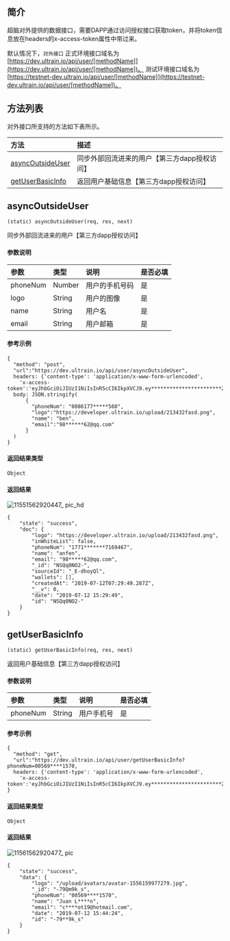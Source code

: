 ## 简介

超脑对外提供的数据接口，需要DAPP通过访问授权接口获取token，并将token信息放在headers的x-access-token属性中带过来。

默认情况下，```对外接口``` 
正式环境接口域名为[https://dev.ultrain.io/api/user/[methodName]](https://dev.ultrain.io/api/user/[methodName])。
测试环境接口域名为[https://testnet-dev.ultrain.io/api/user/[methodName]](https://testnet-dev.ultrain.io/api/user/[methodName])。

## 方法列表

对外接口所支持的方法如下表所示。

| 方法                                                                                           | 描述                                             |
| :---------------------------------------------------------------------------------------------| :-----------------------------------------------|
| [asyncOutsideUser](docs-cn/dapi/02-async#asyncOutsideUser)            |同步外部回流进来的用户【第三方dapp授权访问】                                      |
| [getUserBasicInfo](docs-cn/dapi/02-async#getUserBasicInfo)            |返回用户基础信息【第三方dapp授权访问】                                      |


## asyncOutsideUser
```
(static) asyncOutsideUser(req, res, next)
```
同步外部回流进来的用户【第三方dapp授权访问】

#### 参数说明  
|参数               |类型    |说明                            |是否必填|
| :----------------| :------| :-----------------------------|:-----|
| phoneNum         |Number  |用户的手机号码		                    |是     |
| logo          |String  |	用户的图像		                    |是     |
| name         |String  |	用户名		                    |是     |
| email          |String  |	用户邮箱		                    |是     |


#### 参考示例

```nodejs
{
  "method": "post",
  "url":"https://dev.ultrain.io/api/user/asyncOutsideUser",
  headers: {'content-type': 'application/x-www-form-urlencoded',
    'x-access-token':'eyJhbGciOiJIUzI1NiIsInR5cCI6IkpXVCJ9.ey***********************Z6T3dKVm55ZnZaVksiLCJpYXQiOjE1NjI5MTc1NzUsImV4cCI6MTU2MzAwMzk3NX0.YmdR984lsUPuekaGtmk3aanfQlLNfHtlebXOfxdGjhY'},
  body: JSON.stringify(
      {
        "phoneNum": "0086177*****560",
        "logo":"https://developer.ultrain.io/upload/213432fasd.png",
        "name": "ben",
        "email":"98******62@qq.com"
      }
  )
}
```
 
#### 返回结果类型  
`Object`

#### 返回结果
![11551562920447_ pic_hd](https://user-images.githubusercontent.com/44561751/61114516-0b7f9780-a4c3-11e9-9461-82984ad139f9.jpg)
```
{
    "state": "success",
    "doc": {
        "logo": "https://developer.ultrain.io/upload/213432fasd.png",
        "inWhiteList": false,
        "phoneNum": "1771*******7169467",
        "name": "anfen",
        "email": "98*****62@qq.com",
        "_id": "NSQq0NO2-",
        "sourceId": "_E-dhoyQl",
        "wallets": [],
        "createdAt": "2019-07-12T07:29:49.287Z",
        "__v": 0,
        "date": "2019-07-12 15:29:49",
        "id": "NSQq0NO2-"
    }
}
```


## getUserBasicInfo
```
(static) getUserBasicInfo(req, res, next)
```
返回用户基础信息【第三方dapp授权访问】

#### 参数说明
|参数               |类型    |说明                            |是否必填|
| :----------------| :------| :-----------------------------|:-----|
| phoneNum         |String  |	用户手机号		                    |是     |

#### 参考示例

```nodejs
{
  "method": "get",
  "url":"https://dev.ultrain.io/api/user/getUserBasicInfo?phoneNum=00569****1570,
  headers: {'content-type': 'application/x-www-form-urlencoded',
    'x-access-token':'eyJhbGciOiJIUzI1NiIsInR5cCI6IkpXVCJ9.ey***********************Z6T3dKVm55ZnZaVksiLCJpYXQiOjE1NjI5MTc1NzUsImV4cCI6MTU2MzAwMzk3NX0.YmdR984lsUPuekaGtmk3aanfQlLNfHtlebXOfxdGjhY'},
}
```
 
#### 返回结果类型  
`Object`

#### 返回结果
![11561562920477_ pic](https://user-images.githubusercontent.com/44561751/61114520-0de1f180-a4c3-11e9-92d8-b1c715755d00.jpg)
```
{
    "state": "success",
    "data": {
        "logo": "/upload/avatars/avatar-1556159977279.jpg",
        "_id": "-79Qm9k_s",
        "phoneNum": "00569****1570",
        "name": "Juan L****n",
        "email": "c****ot19@hotmail.com",
        "date": "2019-07-12 15:44:24",
        "id": "-79**9k_s"
    }
}
```
